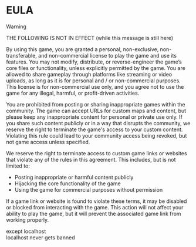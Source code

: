 # EULA

> [!WARNING]
> THE FOLLOWING IS NOT IN EFFECT (while this message is still here)

By using this game, you are granted a personal, non-exclusive, non-transferable, and non-commercial license to play the game and use its features. You may not modify, distribute, or reverse-engineer the game’s core files or functionality, unless explicitly permitted by the game. You are allowed to share gameplay through platforms like streaming or video uploads, as long as it is for personal and / or non-commercial purposes. This license is for non-commercial use only, and you agree not to use the game for any illegal, harmful, or profit-driven activities.

You are prohibited from posting or sharing inappropriate games within the community. The game can accept URLs for custom maps and content, but please keep any inappropriate content for personal or private use only. If you share such content publicly or in a way that disrupts the community, we reserve the right to terminate the game's access to your custom content. Violating this rule could lead to your community access being revoked, but not game access unless specified.

We reserve the right to terminate access to custom game links or websites that violate any of the rules in this agreement. This includes, but is not limited to:

- Posting inappropriate or harmful content publicly
- Hijacking the core functionality of the game
- Using the game for commercial purposes without permission

If a game link or website is found to violate these terms, it may be disabled or blocked from interacting with the game. This action will not affect your ability to play the game, but it will prevent the associated game link from working properly.

except localhost<br/>
localhost never gets banned
